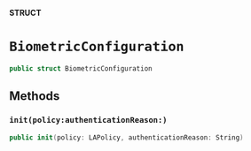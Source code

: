 **STRUCT**

# `BiometricConfiguration`

```swift
public struct BiometricConfiguration
```

## Methods
### `init(policy:authenticationReason:)`

```swift
public init(policy: LAPolicy, authenticationReason: String)
```

